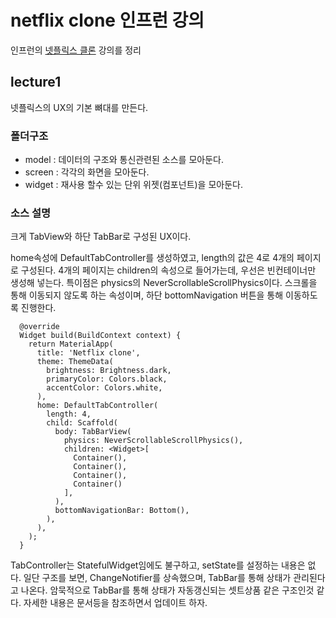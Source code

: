 # netflix clone 인프런 강의

인프런의 [넷플릭스 클론](https://www.inflearn.com/course/flutter-netflix-clone-app) 강의를 정리

## lecture1

넷플릭스의 UX의 기본 뼈대를 만든다.

### 폴더구조
* model : 데이터의 구조와 통신관련된 소스를 모아둔다.
* screen : 각각의 화면을 모아둔다.
* widget : 재사용 할수 있는 단위 위젯(컴포넌트)을 모아둔다.

### 소스 설명
크게 TabView와 하단 TabBar로 구성된 UX이다.

home속성에 DefaultTabController를 생성하였고,
length의 값은 4로 4개의 페이지로 구성된다.
4개의 페이지는 children의 속성으로 들어가는데, 우선은 빈컨테이너만 생성해 넣는다.
특이점은 physics의 NeverScrollableScrollPhysics이다.
스크롤을 통해 이동되지 않도록 하는 속성이며, 하단 bottomNavigation 버튼을 통해 이동하도록 진행한다.
```
  @override
  Widget build(BuildContext context) {
    return MaterialApp(
      title: 'Netflix clone',
      theme: ThemeData(
        brightness: Brightness.dark,
        primaryColor: Colors.black,
        accentColor: Colors.white,
      ),
      home: DefaultTabController(
        length: 4,
        child: Scaffold(
          body: TabBarView(
            physics: NeverScrollableScrollPhysics(),
            children: <Widget>[
              Container(),
              Container(),
              Container(),
              Container()
            ],
          ),
          bottomNavigationBar: Bottom(),
        ),
      ),
    );
  }
```

TabController는 StatefulWidget임에도 불구하고, setState를 설정하는 내용은 없다.
일단 구조를 보면, ChangeNotifier를 상속했으며, TabBar를 통해 상태가 관리된다고 나온다.
암묵적으로 TabBar를 통해 상태가 자동갱신되는 셋트상품 같은 구조인것 같다.
자세한 내용은 문서등을 참조하면서 업데이트 하자.
